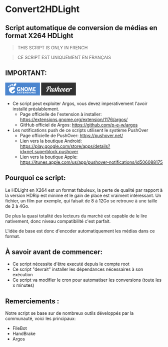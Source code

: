 # Convert2HDLight
## Script automatique de conversion de médias en format X264 HDLight

> THIS SCRIPT IS ONLY IN FRENCH

> CE SCRIPT EST UNIQUEMENT EN FRANÇAIS

## **IMPORTANT:**

[<img src="https://github.com/Z0uZOU/Convert2HDLight/blob/master/.cache-icons/extensions-gnome.png">](https://extensions.gnome.org/extension/1176/argos/) 
[<img src="https://github.com/Z0uZOU/Convert2HDLight/blob/master/.cache-icons/pushover.png">](https://pushover.net/)

+ Ce script peut exploiter Argos, vous devez imperativement l'avoir installé préalablement.
  - Page officielle de l'extension à installer: https://extensions.gnome.org/extension/1176/argos/
  - GitHub officiel de Argos: https://github.com/p-e-w/argos
+ Les notifications push de ce scripts utilisent le système PushOver
  - Page officielle de PushOver: https://pushover.net/
  - Lien vers la boutique Android: https://play.google.com/store/apps/details?id=net.superblock.pushover
  - Lien vers la boutique Apple: https://itunes.apple.com/us/app/pushover-notifications/id506088175

## **Pourquoi ce script:**

Le HDLight en X264 est un format fabuleux, la perte de qualité par rapport à la version HDRip est minime et le gain de place est vraiment intéressant. Un fichier, un film par exemple, qui faisait de 8 à 12Go se retrouve à une taille de 2 à 4Go.

De plus la quasi totalité des lecteurs du marché est capable de le lire nativement, donc niveau compatibilité c'est parfait.

L'idée de base est donc d'encoder automatiquement les médias dans ce format.

## **À savoir avant de commencer:**
- Ce script nécessite d'être executé depuis le compte root
- Ce script "devrait" installer les dépendances nécessaires à son exécution
- Ce script va modifier le cron pour automatiser les conversions (toute les x minutes)


## **Remerciements :**

Notre script se base sur de nombreux outils développés par la communauté, voici les principaux:
- FileBot
- HandBrake
- Argos
